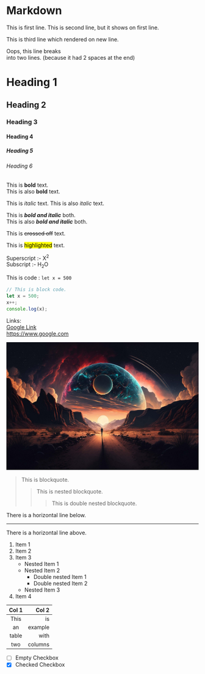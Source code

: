 # Markdown

This is first line.
This is second line, but it shows on first line.

This is third line which rendered on new line.

Oops, this line breaks  
into two lines. (because it had 2 spaces at the end)



# Heading 1
## Heading 2
### Heading 3
#### Heading 4
##### Heading 5
###### Heading 6


This is **bold** text.  
This is also __bold__ text.

This is *italic* text.
This is also _italic_ text.

This is ***bold and italic*** both.  
This is also ___bold and italic___ both.

This is ~~crossed off~~ text.

This is <mark>highlighted</mark> text.

Superscript :- X<sup>2</sup>  
Subscript :- H<sub>2</sub>O

This is code : `let x = 500`
```js
// This is block code.
let x = 500;
x++;
console.log(x);
```

Links:  
[Google Link](https://www.google.com)  
<https://www.google.com>

![This is an image.](image.jpg)


> This is blockquote.
>> This is nested blockquote.
>>> This is double nested blockquote.


There is a horizontal line below.

---

There is a horizontal line above.


1. Item 1
0. Item 2
0. Item 3
    - Nested Item 1
    - Nested Item 2
        - Double nested Item 1
        - Double nested Item 2
    - Nested Item 3
0. Item 4


| Col 1   | Col 2    |
| :-----: | -------: |
| This    | is       |
| an      | example  |
| table   | with     |
| two     | columns  |


- [ ] Empty Checkbox
- [x] Checked Checkbox